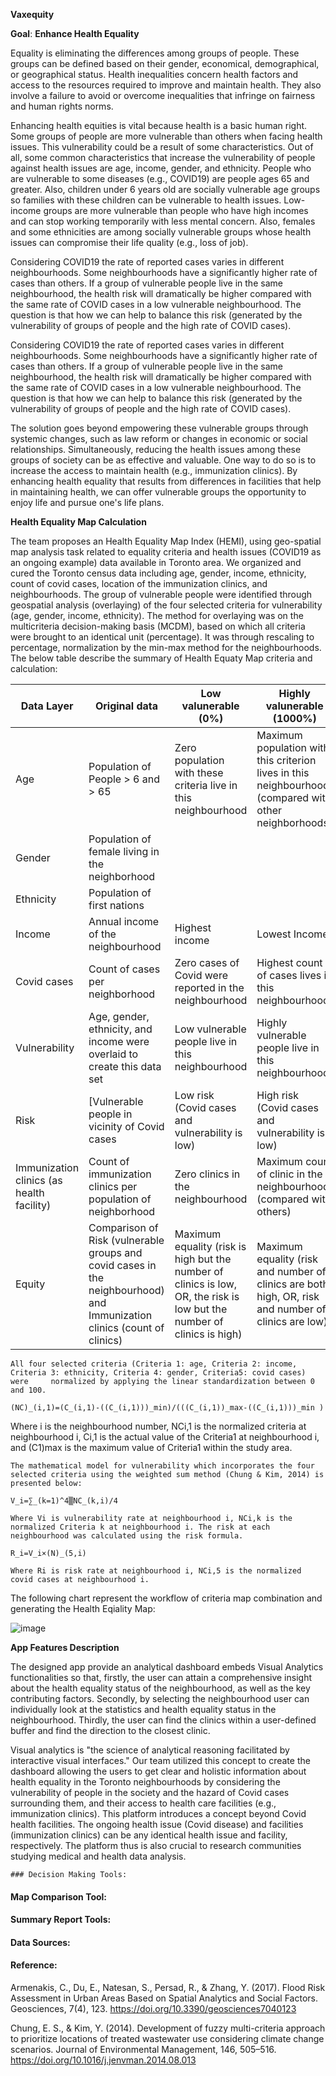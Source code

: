 **Vaxequity**

**Goal**: **Enhance Health Equality**

Equality is eliminating the differences among groups of people. These groups can be defined based on their gender, economical, demographical, or geographical status. Health inequalities concern health factors and access to the resources required to improve and maintain health. They also involve a failure to avoid or overcome inequalities that infringe on fairness and human rights norms.

Enhancing health equities is vital because health is a basic human right. Some groups of people are more vulnerable than others when facing health issues. This vulnerability could be a result of some characteristics. Out of all, some common characteristics that increase the vulnerability of people against health issues are age, income, gender, and ethnicity. People who are vulnerable to some diseases (e.g., COVID19) are people ages 65 and greater. Also, children under 6 years old are socially vulnerable age groups so families with these children can be vulnerable to health issues. Low-income groups are more vulnerable than people who have high incomes and can stop working temporarily with less mental concern. Also, females and some ethnicities are among socially vulnerable groups whose health issues can compromise their life quality (e.g., loss of job). 

Considering COVID19 the rate of reported cases varies in different neighbourhoods. Some neighbourhoods have a significantly higher rate of cases than others. If a group of vulnerable people live in the same neighbourhood, the health risk will dramatically be higher compared with the same rate of COVID cases in a low vulnerable neighbourhood. The question is that how we can help to balance this risk (generated by the vulnerability of groups of people and the high rate of COVID cases).

Considering COVID19 the rate of reported cases varies in different neighbourhoods. Some neighbourhoods have a significantly higher rate of cases than others. If a group of vulnerable people live in the same neighbourhood, the health risk will dramatically be higher compared with the same rate of COVID cases in a low vulnerable neighbourhood. The question is that how we can help to balance this risk (generated by the vulnerability of groups of people and the high rate of COVID cases).
 
The solution goes beyond empowering these vulnerable groups through systemic changes, such as law reform or changes in economic or social relationships. Simultaneously, reducing the health issues among these groups of society can be as effective and valuable. One way to do so is to increase the access to maintain health (e.g., immunization clinics). By enhancing health equality that results from differences in facilities that help in maintaining health, we can offer vulnerable groups the opportunity to enjoy life and pursue one's life plans.

**Health Equality Map Calculation**

The team proposes an Health Equality Map Index (HEMI), using geo-spatial map analysis task related to equality criteria and health issues (COVID19 as an ongoing example) data available in Toronto area. 
We organized and cured the Toronto census data including age, gender, income, ethnicity, count of covid cases, location of the immunization clinics, and neighbourhoods. The group of vulnerable people were identified through geospatial analysis (overlaying) of the four selected criteria for vulnerability (age, gender, income, ethnicity). The method for overlaying was on the multicriteria decision-making basis (MCDM), based on which all criteria were brought to an identical unit (percentage). It was through rescaling to percentage, normalization by the min-max method for the neighbourhoods. The below table describe the summary of Health Equaty Map criteria and calculation:

|     Data Layer    |      Original data      |  Low valunerable (0%) |  Highly valunerable (1000%)
|----------|-------------|------|------|
| Age |   Population of People > 6 and > 65  | Zero population with these criteria live in this neighbourhood |  Maximum population with this criterion lives in this neighbourhood (compared with other neighborhoods) 
| Gender |   Population of female living in the neighborhood |  |		| 
| Ethnicity |  Population of first nations |  |		| 
| Income |  Annual income of the neighbourhood | Highest income |Lowest Income
| Covid cases |  Count of cases per neighborhood | Zero cases of Covid were reported in the neighbourhood |Highest count of cases lives in this neighbourhood
| Vulnerability |  Age, gender, ethnicity, and income were overlaid to create this data set  | Low vulnerable people live in this neighbourhood |Highly vulnerable people live in this neighbourhood
| Risk |  [Vulnerable people in vicinity of Covid cases |  Low risk (Covid cases and vulnerability is low)  |High risk (Covid cases and vulnerability is low)
| Immunization clinics (as health facility) |  Count of immunization clinics per population of neighborhood | Zero clinics in the neighbourhood |Maximum count of clinic in the neighbourhood (compared with others)
| Equity |  Comparison of Risk (vulnerable groups and covid cases in the neighbourhood) and Immunization clinics (count of clinics) | Maximum equality (risk is high but the number of clinics is low, OR, the risk is low but the number of clinics is high) |Maximum equality (risk and number of clinics are both high, OR, risk and number of clinics are low)

`All four selected criteria (Criteria 1: age, Criteria 2: income, Criteria 3: ethnicity, Criteria 4: gender, Criteria5: covid cases) were     normalized by applying the linear standardization between 0 and 100.`

`(NC)_(i,1)=(C_(i,1)-((C_(i,1)))_min)/(((C_(i,1))_max-((C_(i,1)))_min )`
 

 Where i is the neighbourhood number, NCi,1 is the normalized criteria at neighbourhood i, Ci,1 is the actual value of the Criteria1  at  neighbourhood i, and (C1)max is the maximum value of Criteria1 within the study area. 

`The mathematical model for vulnerability which incorporates the four selected criteria using the weighted sum method (Chung & Kim, 2014) is presented below:`

   `V_i=∑_(k=1)^4▒NC_(k,i)/4	`
   
`Where Vi is vulnerability rate at neighbourhood i, NCi,k is the normalized Criteria k at neighbourhood i.
The risk at each neighbourhood was calculated using the risk formula.`

   `R_i=V_i×(N)_(5,i)`
   
`Where Ri is risk rate at neighbourhood i, NCi,5 is the normalized covid cases at neighbourhood i.`


The following chart represent the workflow of criteria map combination and generating the Health Eqiality Map:

![image](https://user-images.githubusercontent.com/52434636/113494450-3ccda180-94b6-11eb-8635-1757392304a0.png)



**App Features Description**

The designed app provide an analytical dashboard embeds Visual Analytics functionalities so that, firstly, the user can attain a comprehensive insight about the health equality status of the neighbourhood, as well as the key contributing factors. Secondly, by selecting the neighbourhood user can individually look at the statistics and health equality status in the neighbourhood. Thirdly, the user can find the clinics within a user-defined buffer and find the direction to the closest clinic. 

Visual analytics is "the science of analytical reasoning facilitated by interactive visual interfaces." Our team utilized this concept to create the dashboard allowing the users to get clear and holistic information about health equality in the Toronto neighbourhoods by considering the vulnerability of people in the society and the hazard of Covid cases surrounding them, and their access to health care facilities (e.g., immunization clinics). This platform introduces a concept beyond Covid health facilities. The ongoing health issue (Covid disease) and facilities (immunization clinics) can be any identical health issue and facility, respectively. The platform thus is also crucial to research communities studying medical and health data analysis.

    ### Decision Making Tools:
    
  #### Map Comparison Tool:

  #### Summary Report Tools:

  #### Data Sources:

  #### Reference:

Armenakis, C., Du, E., Natesan, S., Persad, R., & Zhang, Y. (2017). Flood Risk Assessment in Urban Areas Based on Spatial Analytics and Social Factors. Geosciences, 7(4), 123. https://doi.org/10.3390/geosciences7040123

Chung, E. S., & Kim, Y. (2014). Development of fuzzy multi-criteria approach to prioritize locations of treated wastewater use considering climate change scenarios. Journal of Environmental Management, 146, 505–516. https://doi.org/10.1016/j.jenvman.2014.08.013

